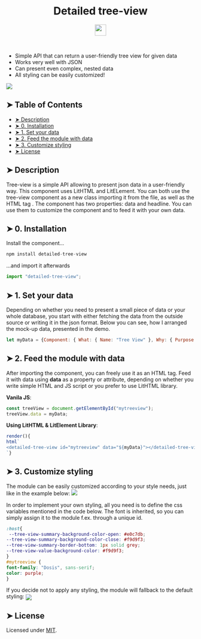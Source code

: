 <h1 align="center">Detailed tree-view</h1>
<p align="center">
<a href="https://www.npmjs.com/package/detailed-tree-view"><img src="https://i.pinimg.com/originals/0d/59/22/0d5922d05bf2866c850a470f3ee84c0b.png" height="30"/></a>
</p>
<br/>

* Simple API that can return a user-friendly tree view for given data
* Works very well with JSON
* Can present even complex, nested data
* All styling can be easily customized!

<img src="https://user-images.githubusercontent.com/38051431/66752638-2979e100-ee92-11e9-8494-e205412a2180.gif">

## ➤ Table of Contents
* [➤ Description](#-description)
* [➤ 0. Installation](#-0-installation)
* [➤ 1. Set your data](#-1-set-your-data)
* [➤ 2. Feed the module with data](#-2-feed-the-module-with-data)
* [➤ 3. Customize styling](#-3-customize-styling)
* [➤ License](#-license)

## ➤ Description
Tree-view is a simple API allowing to present json data in a user-friendly way. This component uses LitHTML and LitELement. You can both use the tree-view component as a new class importing it from the file, as well as the HTML tag <tree-view>. The component has two properties: data and headline. You can use them to customize the component and to feed it with your own data.
	
## ➤ 0. Installation
Install the component...
```javascript
npm install detailed-tree-view
```
...and import it afterwards
```javascript
import "detailed-tree-view";
```
## ➤ 1. Set your data

Depending on whether you need to present a small piece of data or your whole database, you start with either fetching the data from the outside source or writing it in the json format. Below you can see, how I arranged the mock-up data, presented in the demo.

```javascript
let myData = {Component: { What: { Name: "Tree View" }, Why: { Purpose: "To present fetched data in a user-friendly way" } },Creator: { Name: "Anastazja Galuza", City: "Copenhagen" }}
```
## ➤ 2. Feed the module with data
After importing the component, you can freely use it as an HTML tag. Feed it with data using <b>data</b> as a property or attribute, depending on whether you write simple HTML and JS script or you prefer to use LitHTML library.

<b>Vanila JS</b>:
```javascript
const treeView = document.getElementById("mytreeview");
treeView.data = myData;
```
<b>Using LitHTML & LitElement Library</b>:
```javascript
render(){
html`
<detailed-tree-view id="mytreeview" data="${myData}"></detailed-tree-view>
`}

```
## ➤ 3. Customize styling
The module can be easily customized according to your style needs, just like in the example below:
<img src="https://user-images.githubusercontent.com/38051431/66751824-3c8bb180-ee90-11e9-8c3a-14945d333042.png">

In order to implement your own styling, all you need is to define the css variables mentioned in the code below.
The font is inherited, so you can simply assign it to the module f.ex. through a unique id.
```css
:host{
 --tree-view-summary-background-color-open: #e0c7db;
--tree-view-summary-background-color-close: #f9d9f3;
--tree-view-summary-border-bottom: 1px solid grey;
--tree-view-value-background-color: #f9d9f3;
}
#mytreeview {
font-family: "Dosis", sans-serif;
color: purple;
}
```

If you decide not to apply any styling, the module will fallback to the default styling:
<img align="center" src="https://user-images.githubusercontent.com/38051431/66747848-d437d280-ee85-11e9-9f89-d1dcde7372b4.png">
## ➤ License
	
Licensed under [MIT](https://opensource.org/licenses/MIT).
